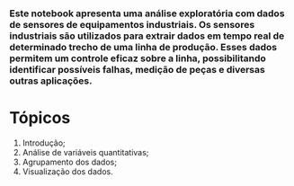 ### Este notebook apresenta uma análise exploratória com dados de sensores de equipamentos industriais. Os sensores industriais são utilizados para extrair dados em tempo real de determinado trecho de uma linha de produção. Esses dados permitem um controle eficaz sobre a linha, possibilitando identificar possíveis falhas, medição de peças e diversas outras aplicações.

# **Tópicos**

<ol type="1">
    <li>Introdução;</li>
    <li>Análise de variáveis quantitativas;</li>
    <li>Agrupamento dos dados;</li>
    <li>Visualização dos dados.</li>
</ol>
